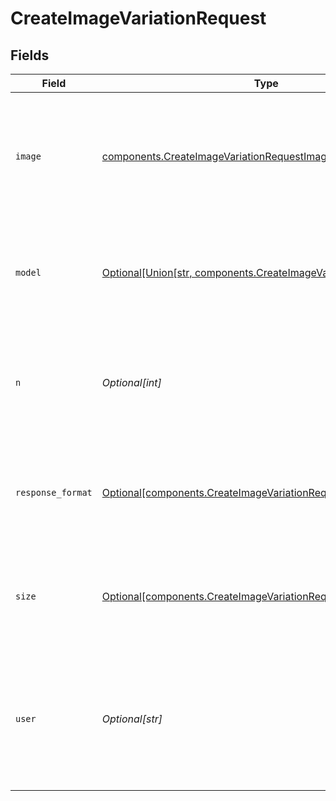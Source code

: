 # CreateImageVariationRequest


## Fields

| Field                                                                                                                                                              | Type                                                                                                                                                               | Required                                                                                                                                                           | Description                                                                                                                                                        | Example                                                                                                                                                            |
| ------------------------------------------------------------------------------------------------------------------------------------------------------------------ | ------------------------------------------------------------------------------------------------------------------------------------------------------------------ | ------------------------------------------------------------------------------------------------------------------------------------------------------------------ | ------------------------------------------------------------------------------------------------------------------------------------------------------------------ | ------------------------------------------------------------------------------------------------------------------------------------------------------------------ |
| `image`                                                                                                                                                            | [components.CreateImageVariationRequestImage](../../models/components/createimagevariationrequestimage.md)                                                         | :heavy_check_mark:                                                                                                                                                 | The image to use as the basis for the variation(s). Must be a valid PNG file, less than 4MB, and square.                                                           |                                                                                                                                                                    |
| `model`                                                                                                                                                            | [Optional[Union[str, components.CreateImageVariationRequest2]]](../../models/components/createimagevariationrequestmodel.md)                                       | :heavy_minus_sign:                                                                                                                                                 | The model to use for image generation. Only `dall-e-2` is supported at this time.                                                                                  | dall-e-2                                                                                                                                                           |
| `n`                                                                                                                                                                | *Optional[int]*                                                                                                                                                    | :heavy_minus_sign:                                                                                                                                                 | The number of images to generate. Must be between 1 and 10. For `dall-e-3`, only `n=1` is supported.                                                               | 1                                                                                                                                                                  |
| `response_format`                                                                                                                                                  | [Optional[components.CreateImageVariationRequestResponseFormat]](../../models/components/createimagevariationrequestresponseformat.md)                             | :heavy_minus_sign:                                                                                                                                                 | The format in which the generated images are returned. Must be one of `url` or `b64_json`.                                                                         | url                                                                                                                                                                |
| `size`                                                                                                                                                             | [Optional[components.CreateImageVariationRequestSize]](../../models/components/createimagevariationrequestsize.md)                                                 | :heavy_minus_sign:                                                                                                                                                 | The size of the generated images. Must be one of `256x256`, `512x512`, or `1024x1024`.                                                                             | 1024x1024                                                                                                                                                          |
| `user`                                                                                                                                                             | *Optional[str]*                                                                                                                                                    | :heavy_minus_sign:                                                                                                                                                 | A unique identifier representing your end-user, which can help OpenAI to monitor and detect abuse. [Learn more](/docs/guides/safety-best-practices/end-user-ids).<br/> | user-1234                                                                                                                                                          |